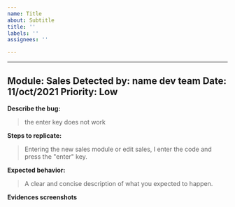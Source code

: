 ```yaml
---
name: Title
about: Subtitle
title: ''
labels: ''
assignees: ''

---
```


---
Module: Sales
Detected by: name dev team 
Date: 11/oct/2021 
Priority: Low 
---
 
**Describe the bug:**
> the enter key does not work   

**Steps to replicate:**
> Entering the new sales module or edit sales, I enter the code and press the "enter" key.

**Expected behavior:**
> A clear and concise description of what you expected to happen.
 
**Evidences screenshots**
